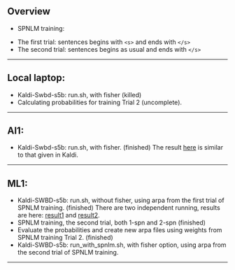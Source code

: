 ## Overview
 * SPNLM training:
  - The first trial: sentences begins with `<s>` and ends with `</s>`
  - The second trial: sentences begins as usual and ends with `</s>`

---

## Local laptop:
 * Kaldi-Swbd-s5b: run.sh, with fisher (killed) 
 * Calculating probabilities for training Trial 2 (uncomplete). 

---

## AI1:
 * Kaldi-Swbd-s5b: run.sh, with fisher. (finished) The result <a href='Results/swbd_run'>here</a> is similar to that given in Kaldi. 
    
---

## ML1:
 * Kaldi-SWBD-s5b: run.sh, without fisher, using arpa from the first trial of SPNLM training. (finished) There are two independent running, results are here: <a href='Results/training_trial1_r1'>result1</a> and  <a href='Results/training_trial1_r2'>result2</a>.
 * SPNLM training, the second trial, both 1-spn and 2-spn (finished)
 * Evaluate the probabilities and create new arpa files using weights from SPNLM training Trial 2. (finished)
 * Kaldi-SWBD-s5b: run_with_spnlm.sh, with fisher option, using arpa from the second trial of SPNLM training. 
 
---
